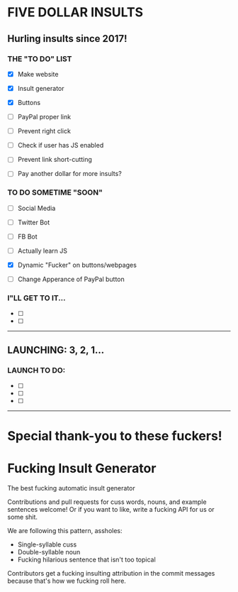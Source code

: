 # FIVE DOLLAR INSULTS
## Hurling insults since 2017!

### THE "TO DO" LIST
- [x] Make website
- [x] Insult generator
- [x] Buttons
- [ ] PayPal proper link
- [ ] Prevent right click
- [ ] Check if user has JS enabled
- [ ] Prevent link short-cutting
- [ ] Pay another dollar for more insults?




### TO DO SOMETIME "SOON"
- [ ] Social Media 
- [ ] Twitter Bot
- [ ] FB Bot
- [ ] Actually learn JS
- [x] Dynamic "Fucker" on buttons/webpages
- [ ] Change Apperance of PayPal button




### I"LL GET TO IT...
- [ ] 
- [ ] 


------
## LAUNCHING: 3, 2, 1...
### LAUNCH TO DO:

- [ ] 
- [ ] 
- [ ] 



------
# Special thank-you to these fuckers!
# Fucking Insult Generator

The best fucking automatic insult generator

Contributions and pull requests for cuss words, nouns, and example sentences welcome! Or if you want to like, write a fucking API for us or some shit.

We are following this pattern, assholes:
  - Single-syllable cuss
  - Double-syllable noun
  - Fucking hilarious sentence that isn't too topical

Contributors get a fucking insulting attribution in the commit messages because that's how we fucking roll here.
